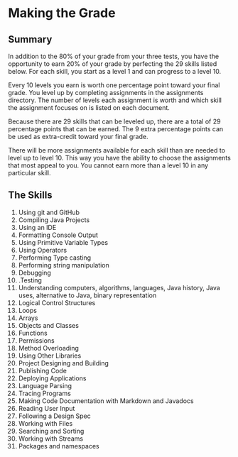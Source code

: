 <!DOCTYPE html>
<html>
	<head></head>
	<body>
		<h1>Making the Grade</h1>
		<h2> Summary </h2>
		<p> In addition to the 80% of your grade from your three tests, 
				you have the opportunity to earn 20% of your grade by 
				perfecting the 29 skills listed below. For each skill,
				you start as a level 1 and can progress to a level 10.
		</p>
		<p> Every 10 levels you earn is worth one percentage point toward your
				final grade. You level up by completing assignments in the assignments
				directory. The number of levels each assignment is worth and which skill
				the assignment focuses on is listed on each document. 
		</p>
		<p> Because there are 29 skills that can be leveled up, there are a total
				of 29 percentage points that can be earned. The 9 extra percentage points
				can be used as extra-credit toward your final grade.
		</p>
		<p> There will be more assignments available for each skill than are needed to
				level up to level 10. This way you have the ability to choose the assignments
				that most appeal to you. You cannot earn more than a level 10 in any particular
				skill.
		</p>
		<h2>The Skills</h2>
		<ol>
			<li> Using git and GitHub </li>
			<li> Compiling Java Projects </li>
			<li> Using an IDE </li>
			<li> Formatting Console Output </li>
			<li> Using Primitive Variable Types</li>
			<li> Using Operators</li>
			<li> Performing Type casting </li>
			<li> Performing string manipulation </li>
			<li> Debugging </li>
			<li>.Testing </li>
			<li> Understanding computers, algorithms, languages, Java history, Java uses, alternative to Java, binary representation </li>
			<li> Logical Control Structures </li>
			<li>Loops </li>
			<li> Arrays </li>
			<li> Objects and Classes </li>
			<li> Functions </li>
			<li> Permissions </li>
			<li> Method Overloading </li>
			<li> Using Other Libraries </li>
			<li> Project Designing and Building </li>
			<li> Publishing Code </li>
			<li> Deploying Applications </li>
			<li> Language Parsing </li>
			<li> Tracing Programs </li>
			<li> Making Code Documentation with Markdown and Javadocs </li>
			<li> Reading User Input </li>
			<li> Following a Design Spec </li>
			<li> Working with Files </li>
			<li> Searching and Sorting </li>
      <li> Working with Streams </li>
      <li> Packages and namespaces </li>
		</ol>
	</body>
</html>

